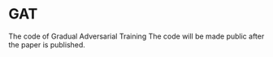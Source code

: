 # GAT
The code of Gradual Adversarial Training
The code will be made public after the paper is published.
